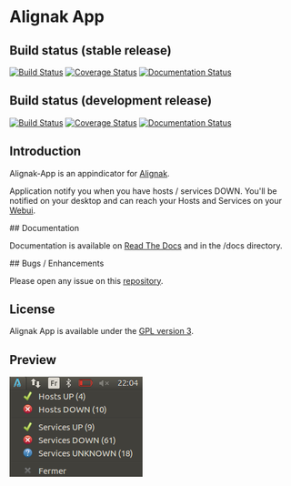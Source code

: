 # Alignak App

## Build status (stable release)

[![Build Status](https://travis-ci.org/Alignak-monitoring-contrib/alignak-app.svg?branch=master)](https://travis-ci.org/Alignak-monitoring-contrib/alignak-app)
[![Coverage Status](https://coveralls.io/repos/github/Alignak-monitoring-contrib/alignak-app/badge.svg?branch=master)](https://coveralls.io/github/Alignak-monitoring-contrib/alignak-app?branch=master)
[![Documentation Status](https://readthedocs.org/projects/alignak-app/badge/?version=latest)](http://alignak-app.readthedocs.io/en/latest/?badge=latest)

## Build status (development release)

[![Build Status](https://travis-ci.org/Alignak-monitoring-contrib/alignak-app.svg?branch=develop)](https://travis-ci.org/Alignak-monitoring-contrib/alignak-app)
[![Coverage Status](https://coveralls.io/repos/github/Alignak-monitoring-contrib/alignak-app/badge.svg?branch=develop)](https://coveralls.io/github/Alignak-monitoring-contrib/alignak-app?branch=develop)
[![Documentation Status](https://readthedocs.org/projects/alignak-app/badge/?version=develop)](http://alignak-app.readthedocs.io/en/latest/?badge=develop)

## Introduction

Alignak-App is an appindicator for [Alignak](https://alignak-monitoring.github.io).

Application notify you when you have hosts / services DOWN. You'll be notified on your desktop and can reach your Hosts and Services on your [Webui](http://alignak-web-ui.readthedocs.io/en/latest/).

## Documentation

Documentation is available on [Read The Docs](http://alignak-app.readthedocs.io/en/develop/index.html) and in the /docs directory.

## Bugs / Enhancements

Please open any issue on this [repository](https://github.com/Alignak-monitoring-contrib/alignak-app/issues).

## License

Alignak App is available under the [GPL version 3](http://opensource.org/licenses/GPL-3.0).

## Preview

[![preview](https://raw.githubusercontent.com/Alignak-monitoring-contrib/alignak-app/develop/docs/image/preview.png)](https://raw.githubusercontent.com/Alignak-monitoring-contrib/alignak-app/develop/docs/image/preview.png)
